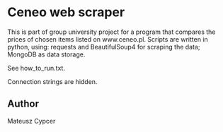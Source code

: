 # Ceneo web scraper
<p>
    This is part of group university project for a program that compares the prices of chosen items listed on www.ceneo.pl.
    Scripts are written in python, using: requests and BeautifulSoup4 for scraping the data; MongoDB as data storage.
</p>
<p>
    See how_to_run.txt.
</p>
<p>
    Connection strings are hidden.
</p>

## Author
<p>
    Mateusz Cypcer
</p>

